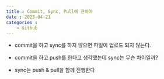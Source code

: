 ```yaml
---
title : Commit, Sync, Pull에 관하여
date : 2023-04-21
categories : 
    - Github
---
```

- commit을 하고 sync를 하지 않으면 파일이 업로드 되지 않는다.
- commit을 하고 push를 한다고 생각했는데 sync는 무슨 차이일까?

- sync는 push & pull을 함께 진행한다